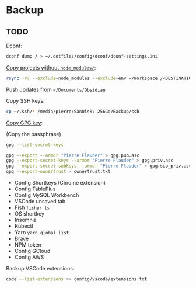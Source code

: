 # Backup

## TODO

Dconf:

```sh
dconf dump / > ~/.dotfiles/config/dconf/dconf-settings.ini
```

[Copy projects without `node_modules/`](https://unix.stackexchange.com/a/345001):

```sh
rsync -rv --exclude=node_modules --exclude=env ~/Workspace /<DESTINATION>
```

Push updates from `~/Documents/Obsidian`

Copy SSH keys:

```sh
cp ~/.ssh/* /media/pierre/SanDisk\ 256Go/Backup/ssh
```

[Copy GPG key](https://serverfault.com/a/1040984):

(Copy the passphrase)

```sh
gpg --list-secret-keys
```

```sh
gpg --export --armor "Pierre Flauder" > gpg.pub.asc
gpg --export-secret-keys --armor "Pierre Flauder" > gpg.priv.asc
gpg --export-secret-subkeys --armor "Pierre Flauder" > gpg.sub_priv.asc
gpg --export-ownertrust > ownertrust.txt
```

- Config Shortkeys (Chrome extension)
- Config TablePlus
- Config MySQL Workbench
- VSCode unsaved tab
- Fish `fisher ls`
- OS shortkey
- Insomnia
- Kubectl
- Yarn `yarn global list`
- [Brave](https://support.brave.com/hc/en-us/articles/360019782291-How-do-I-import-or-export-browsing-data-)
- NPM token
- Config GCloud
- Config AWS

Backup VSCode extensions:

```sh
code --list-extensions >> config/vscode/extensions.txt
```
